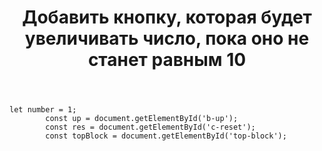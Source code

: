 ﻿---
title: "Добавить кнопку, которая будет увеличивать число, пока оно не станет равным 10"
se.owner.user_id: 534886
se.owner.display_name: "Moskow M"
se.owner.link: "https://ru.meta.stackoverflow.com/users/534886/moskow-m"
se.link: "https://ru.meta.stackoverflow.com/questions/12263/%d0%94%d0%be%d0%b1%d0%b0%d0%b2%d0%b8%d1%82%d1%8c-%d0%ba%d0%bd%d0%be%d0%bf%d0%ba%d1%83-%d0%ba%d0%be%d1%82%d0%be%d1%80%d0%b0%d1%8f-%d0%b1%d1%83%d0%b4%d0%b5%d1%82-%d1%83%d0%b2%d0%b5%d0%bb%d0%b8%d1%87%d0%b8%d0%b2%d0%b0%d1%82%d1%8c-%d1%87%d0%b8%d1%81%d0%bb%d0%be-%d0%bf%d0%be%d0%ba%d0%b0-%d0%be%d0%bd%d0%be-%d0%bd%d0%b5-%d1%81%d1%82%d0%b0%d0%bd%d0%b5%d1%82-%d1%80%d0%b0%d0%b2%d0%bd%d1%8b%d0%bc-10"
se.question_id: 12263
se.post_type: question
---
<pre><code>let number = 1;
        const up = document.getElementById('b-up');
        const res = document.getElementById('c-reset');
        const topBlock = document.getElementById('top-block');
</code></pre>
